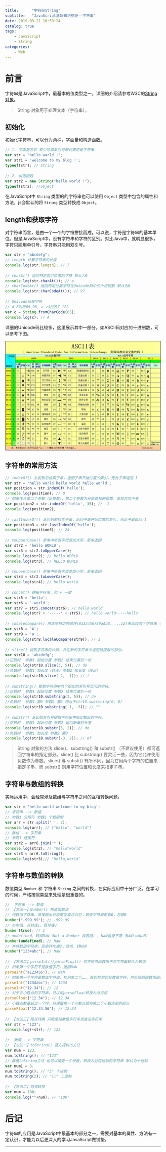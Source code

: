 ```yaml
---
title:      "字符串String"
subtitle:   "JavaScript基础知识整理——字符串"
date: 2019-03-21 10:50:24
catalog: true
tags:
    - JavaScript
    - String
categories: 
    - Web
---
```


# 前言

字符串是JavaScript中，最基本的值类型之一。详细的介绍请参考W3C的[String对象][1]。

> String 对象用于处理文本（字符串）。

## 初始化

初始化字符串，可以分为两种，字面量和构造函数。  

```js
// 1. 字面量方式 双引号或单引号都代表的是字符串
var str = "hello world !";
var str1 = 'welcome to my blog !';
typeof(str); // String

// 2. 构造函数
var str2 = new String("hello world !");
typeof(str2); //object
```

在JavaScript中 `String` 类型的的字符串也可以使用 `Object` 类型中包含的属性和方法，js会默认的将 `String` 类型转换成 `Object`。

## length和获取字符

对字符串而言，是由一个一个的字符拼接而成，可以说，字符是字符串的基本单位。但是JavaScript中，没有字符串和字符的区别。对比Java中，就明显很多，字符只能用单引号，字符串只能用双引号。  

```js
var str = "abcdefg";
// length 计算字符串的长度
console.log(str.length); // 7

// charAt() 返回特定索引位置的字符 默认为0
console.log(str.charAt()); // a
// charCodeAt() 返回特定位置字符在Unicode码中的十进制数 默认为0
console.log(str.charCodeAt()); // 97

// Unicode码转字符
// A-Z对应65-90  a-z对应97-122
var c = String.fromCharCode(65);
console.log(c); // A
```

详细的Unicode码比较多，这里展示其中一部分，如ASCII码对应的十进制数，可以参考下图。  

<img class="shadow" src="/img/article/js-base/ASCII.jpg" alt="ASCII码表" />

## 字符串的常用方法

```js
// indexOf() 从前到后检索子串，返回子串开始位置的索引，无此子串返回-1
var str = 'hello world hello world hello world';
var position = str.indexOf('hello');
console.log(position); // 0
// 如果传入第二个参数（正整数），第二个参数为开始查找的位置，查找方向不变
var position2 = str.indexOf('hello', 35); // -1
console.log(position2);

// lastIndexOf() 从后到前检索子串，返回子串开始位置的索引，无此子串返回-1
var position3 = str.lastIndexOf('hello');
console.log(position3); // 24

// toUpperCase() 原串中所有字母变成大写，新串返回
var str2 = 'hello WORLD';
var str3 = str2.toUpperCase();
console.log(str2); // hello WORLD
console.log(str3); // HELLO WORLD

// toLowerCase() 原串中所有字母变成小写，新串返回
var str4 = str2.toLowerCase();
console.log(str4); // hello world

// concat() 拼接字符串，和 + 一致
var str5 = 'hello';
var str6 = ' world';
var str7 = str5.concat(str6); // hello world
console.log(str7 + '-----' + str5); // hello world-----hello

// localeCompare() 用本地特定的顺序(0123456789aAbB.....zZ)来比较两个字符串 小 -1；等 0；大 1
var str8 = 'A';
var str9 = 'a';
console.log(str8.localeCompare(str9)); // 1

// slice() 提取字符串的片断，并在新的字符串中返回被提取的部分。
var str10 = 'abcdefg';
//正数时  参数1 起始位置 参数2 结束位置后一位
console.log(str10.slice(3, 5)); // de
//负数时  参数1 加长度（转正）参数2 加长度（转正）
console.log(str10.slice(-2, -1)); // f

// substring() 提取字符串中两个指定的索引号之间的字符。
//正数时  参数1 起始位置 参数2 结束位置后一位
console.log(str10.substring(3, 5)); // de
//负数时  参数1 置0 参数2 置0 相当于str10.substring(0, 0)
console.log(str10.substring(-1, -5)); // ""

// substr() 从起始索引号提取字符串中指定数目的字符。
//正数时  参数1 起始位置 参数2 返回新串的长度
console.log(str10.substr(3, 2)); // de
//负数时  参数1 加长度 参数2 置0
console.log(str10.substr(-3, 2)); // ef
```

> String 对象的方法 slice()、substring() 和 substr() （不建议使用）都可返回字符串的指定部分。slice() 比 substring() 要灵活一些，因为它允许使用负数作为参数。slice() 与 substr() 有所不同，因为它用两个字符的位置来指定子串，而 substr() 则用字符位置和长度来指定子串。

## 字符串与数组的转换

实际运用中，会经常涉及数组与字符串之间的互相转换问题。

```js
var str = 'hello world welcome to my blog';
// 字符串 --> 数组
// 参数1 分隔符 参数2 个数限制
var arr = str.split(' ', 2);
console.log(arr); // ["hello", "world"]
// 数组 --> 字符串
// 参数1 连接符
var str2 = arr6.join('*');
console.log(str2); // "hello*world"
var str3 = arr6.toString();
console.log(str3);// "hello,world"
```

## 字符串与数值的转换

数值类型 `Number` 和 字符串 `String` 之间的转换，在实际应用中十分广泛。在学习的时候，严格按照类型来处理是很重要的。

```js
//  字符串 --> 数值
// 【方法一】Number() 构造函数法
// 纯数值字符串，直接输出对应整型或浮点型；数值字符串前有0，忽略0
Number("-999.99"); // -999.99
// 布尔值，真转成1，假转成0
Number(true); // 1
// undefined，转成NaN（Not a Number 非数值）, NaN自身不等（NaN!==NaN）
Number(undefined); // NaN
// 非纯数值字符串，空串转化成0；其他，转NaN
Number("1234abc"); // NaN

// 【方法二】parseInt()/parseFloat() 官方提供函数用于将字符串转化为数值
// 如果第一个字符不是数值字符，返回NaN
parseInt("a123456"); // NaN
// 如果第一个字符是数值字符串，检测第二个……，直到检测到非数值字符，然后将前面数值部分返回
parseInt("1234abc"); // 1234
parseInt("12.34"); // 12
// 对于含小数点的字符串，可以用parseFloat转换为浮点型
parseFloat("12.34"); // 12.34
// 小数点数量超过一个时，只保留第一个小数点后和第二个小数点前的部分
parseFloat("12.34.56"); // 12.34

// 【方法三】隐式转换 只能是纯数值字符串或者空字符串
var str = "123";
console.log(+str); // 123

//  数值 --> 字符串
// 【方法一】toString() 官方提供的方法
var num = 123;
num.toString(); // "123"
// 数值toString方法 也可以接受一个参数，转换为对应进制的字符串 默认为十进制
var num1 = 3;
num.toString(); // "3" 十进制
num.toString(2); // "11" 二进制

// 【方法二】隐式转换
var num = 100;
console.log(""+num); // "100"
```

# 后记

字符串的应用是JavaScript中最基本的部分之一，需要对基本的属性、方法有一定认识，才能为以后更深入的学习JavaScript做铺垫。

---  

[1]: http://www.w3school.com.cn/jsref/jsref_obj_string.asp